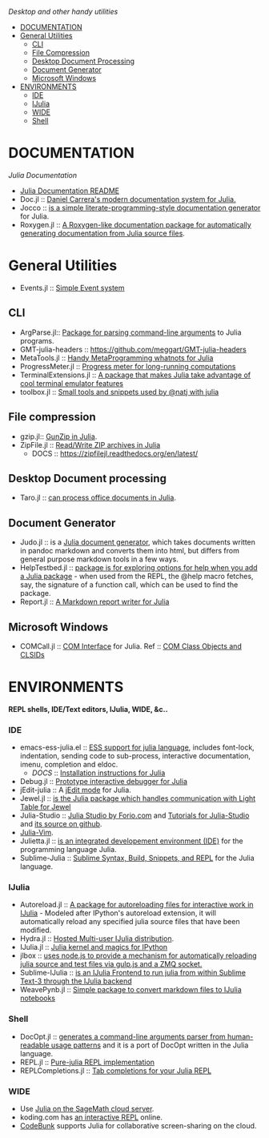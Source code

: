*Desktop and other handy utilities*

* [DOCUMENTATION](#documentation)
* [General Utilities](#general-utilities)
   * [CLI](#cli)
   * [File Compression](#file-compression)  
   * [Desktop Document Processing](#desktop-document-processing)
   * [Document Generator](#document-generator) 
   * [Microsoft Windows](#microsoft-windows)
* [ENVIRONMENTS](#environments)    
   * [IDE](#ide)
   * [IJulia](#ijulia)
   * [WIDE](#wide)    
   * [Shell](#shell)


# DOCUMENTATION
*Julia Documentation*
* [Julia Documentation README](https://github.com/JuliaLang/julia/blob/master/doc/README.md)
* Doc.jl :: [Daniel Carrera's modern documentation system for Julia.](https://github.com/dcarrera/Doc.jl)
* Jocco :: [is a simple literate-programming-style documentation generator](http://lcw.github.com/jocco/) for Julia.
* Roxygen.jl :: [A Roxygen-like documentation package for automatically generating documentation from Julia source files](https://github.com/johnmyleswhite/Roxygen.jl).


# General Utilities 
* Events.jl :: [Simple Event system](https://github.com/SimonDanisch/Events.jl)

## CLI 
* ArgParse.jl:: [Package for parsing command-line arguments](https://github.com/carlobaldassi/ArgParse.jl) to Julia programs.
* GMT-julia-headers :: https://github.com/meggart/GMT-julia-headers
* MetaTools.jl :: [Handy MetaProgramming whatnots for Julia](https://github.com/burrowsa/MetaTools.jl)
* ProgressMeter.jl :: [Progress meter for long-running computations](https://github.com/timholy/ProgressMeter.jl)
* TerminalExtensions.jl :: [A package that makes Julia take advantage of cool terminal emulator features](https://github.com/loladiro/TerminalExtensions.jl)
* toolbox.jl :: [Small tools and snippets used by @natj with julia](https://github.com/natj/toolbox.jl)

## File compression 
* gzip.jl:: [GunZip in Julia](https://github.com/jvns/gzip.jl).
* ZipFile.jl :: [Read/Write ZIP archives in Julia](https://github.com/fhs/ZipFile.jl)
   * DOCS :: https://zipfilejl.readthedocs.org/en/latest/

## Desktop Document processing 
* Taro.jl :: [can process office documents in Julia](https://github.com/aviks/Taro.jl).

## Document Generator 
* Judo.jl :: is a [Julia document generator](https://github.com/dcjones/Judo.jl), which takes documents written in pandoc markdown and converts them into html, but differs from general purpose markdown tools in a few ways.
* HelpTestbed.jl :: [package is for exploring options for help when you add a Julia package](https://github.com/tshort/HelpTestbed.jl) - when used from the REPL, the @help macro fetches, say, the signature of a function call, which can be used to find the package.
* Report.jl :: [A Markdown report writer for Julia](https://github.com/sveme/Report.jl)

## Microsoft Windows
* COMCall.jl :: [COM Interface](https://github.com/ihnorton/COMCall.jl) for Julia. Ref :: [COM Class Objects and CLSIDs](http://msdn.microsoft.com/en-us/library/windows/desktop/ms678406%28v=vs.85%29.aspx)


# ENVIRONMENTS
**REPL shells, IDE/Text editors, IJulia, WIDE, &c..**
### IDE
* emacs-ess-julia.el :: [ESS support for julia language](https://github.com/emacs-ess/ESS/blob/master/lisp/ess-julia.el), includes font-lock, indentation, sending code to sub-process, interactive documentation, imenu, completion and eldoc. 
   * _DOCS_ :: [Installation instructions for Julia](https://github.com/emacs-ess/ESS/wiki/Julia)
* Debug.jl :: [Prototype interactive debugger for Julia](https://github.com/toivoh/Debug.jl)
* jEdit-julia :: A [jEdit mode](https://github.com/tuckerkevin/jedit-julia) for Julia.
* Jewel.jl :: [is the Julia package which handles communication with Light Table for Jewel](https://github.com/one-more-minute/Jewel.jl) 
* Julia-Studio :: [Julia Studio by Forio.com](http://forio.com/products/julia-studio/) and [Tutorials for Julia-Studio](http://forio.com/products/julia-studio/tutorials/) and [its source on github](https://github.com/forio/julia-tutorials).
* [Julia-Vim](https://github.com/JuliaLang/julia-vim).
* Julietta.jl :: [is an integrated developement environment (IDE)](https://github.com/tknopp/Julietta.jl) for the programming language Julia.
* Sublime-Julia :: [Sublime Syntax, Build, Snippets, and REPL](https://github.com/karbarcca/Sublime-Julia) for the Julia language.

### IJulia 
* Autoreload.jl :: [A package for autoreloading files for interactive work in IJulia](https://github.com/malmaud/Autoreload.jl) - Modeled after IPython's autoreload extension, it will automatically reload any specified julia source files that have been modified. 
* Hydra.jl :: [Hosted Multi-user IJulia distribution](https://github.com/loladiro/Hydra.jl).
* IJulia.jl :: [Julia kernel and magics for IPython](https://github.com/JuliaLang/IJulia.jl)
* jlbox :: [uses node.js to provide a mechanism for automatically reloading julia source and test files via gulp.js and a ZMQ socket.](https://github.com/compressed/jlbox)
* Sublime-IJulia :: [is an IJulia Frontend to run julia from within Sublime Text-3 through the IJulia backend](https://github.com/karbarcca/Sublime-IJulia)
* WeavePynb.jl :: [Simple package to convert markdown files to IJulia notebooks](https://github.com/jverzani/WeavePynb.jl)

### Shell
* DocOpt.jl :: [generates a command-line arguments parser from human-readable usage patterns](https://github.com/bicycle1885/DocOpt.jl) and it is a port of DocOpt written in the Julia language.
* REPL.jl :: [Pure-julia REPL implementation](https://github.com/loladiro/REPL.jl)
* REPLCompletions.jl :: [Tab completions for your Julia REPL](https://github.com/loladiro/REPLCompletions.jl)

### WIDE
* Use [Julia on the SageMath cloud server](https://cloud.sagemath.com).
* koding.com has [an interactive REPL](https://koding.com/Julia) online.
* [CodeBunk](http://codebunk.com) supports Julia for collaborative screen-sharing on the cloud.
